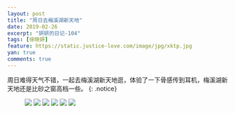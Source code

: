 ```yaml
---
layout: post
title: "周日去梅溪湖新天地"
date: 2019-02-26
excerpt: "妍妍的日记-104"
tags: [徐晓妍]
feature: https://static.justice-love.com/image/jpg/xktp.jpg
yan: true
comments: true
---
```

周日难得天气不错，一起去梅溪湖新天地逛，体验了一下骨感传到耳机，梅溪湖新天地还是比砂之窗高档一些。
{: .notice}
<figure>
    <img src="{{ site.staticUrl }}/yanyan/image/meixihuzmyw1.jpg?imageslim&imageMogr2/auto-orient" />
    <img src="{{ site.staticUrl }}/yanyan/image/meixihuzmyw2.jpg?imageslim&imageMogr2/auto-orient" />
    <img src="{{ site.staticUrl }}/yanyan/image/meixihuzmyw3.jpg?imageslim&imageMogr2/auto-orient" />
    <img src="{{ site.staticUrl }}/yanyan/image/meixihuzmyw4.jpg?imageslim&imageMogr2/auto-orient" />
    <img src="{{ site.staticUrl }}/yanyan/image/meixihuzmyw5.jpg?imageslim&imageMogr2/auto-orient" />
    <img src="{{ site.staticUrl }}/yanyan/image/meixihuzmyw6.jpg?imageslim&imageMogr2/auto-orient" />
</figure>
